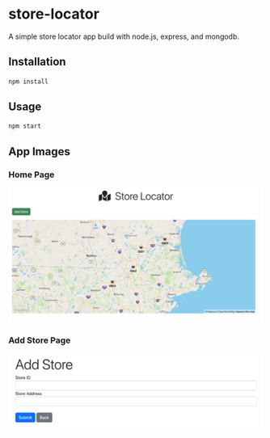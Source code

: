 # store-locator

A simple store locator app build with node.js, express, and mongodb.

## Installation

```bash
npm install
```

## Usage

```bash
npm start
```

## App Images
### Home Page
![Home Page Image](https://github.com/eyupucmaz/store-locator/blob/master/assets/home-page.png?raw=true)

### Add Store Page
![Add Store Page Image](https://github.com/eyupucmaz/store-locator/blob/master/assets/add-page.png?raw=true)